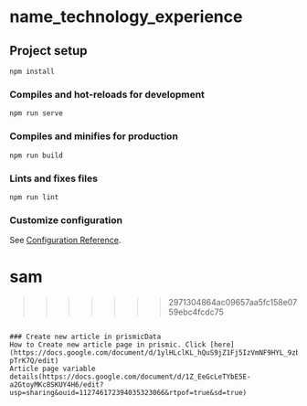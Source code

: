 # name_technology_experience

## Project setup
```
npm install
```

### Compiles and hot-reloads for development
```
npm run serve
```

### Compiles and minifies for production
```
npm run build
```

### Lints and fixes files
```
npm run lint
```

### Customize configuration
See [Configuration Reference](https://cli.vuejs.org/config/).
# sam
>>>>>>> 2971304864ac09657aa5fc158e0759ebc4fcdc75
```

### Create new article in prismicData
How to Create new article page in prismic. Click [here](https://docs.google.com/document/d/1ylHLclKL_hQuS9jZ1Fj5IzVmNF9HYL_9zbDt-pTrK7Q/edit)
Article page variable details(https://docs.google.com/document/d/1Z_EeGcLeTYbE5E-a2GtoyMKc8SKUY4H6/edit?usp=sharing&ouid=112746172394035323066&rtpof=true&sd=true)
